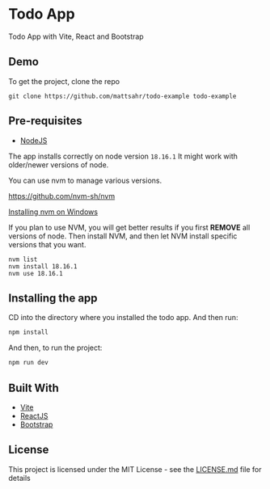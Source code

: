 # Todo App
Todo App with Vite, React and Bootstrap

## Demo

To get the project, clone the repo

```
git clone https://github.com/mattsahr/todo-example todo-example
```

## Pre-requisites

- [NodeJS](https://nodejs.org)

The app installs correctly on node version `18.16.1`
It might work with older/newer versions of node.

You can use nvm to manage various versions.

https://github.com/nvm-sh/nvm

[Installing nvm on Windows](https://learn.microsoft.com/en-us/windows/dev-environment/javascript/nodejs-on-windows#install-nvm-windows-nodejs-and-npm)


If you plan to use NVM, you will get better results if you first **REMOVE** all versions of node.  Then install NVM, and then let NVM install specific versions that you want.

```
nvm list
nvm install 18.16.1
nvm use 18.16.1
```

## Installing the app

CD into the directory where you installed the todo app.  And then run:

```bash
npm install
```

And then, to run the project:

```bash
npm run dev
```


## Built With

- [Vite](https://vitejs.dev/)
- [ReactJS](https://reactjs.org)
- [Bootstrap](https://getbootstrap.com/)

## License

This project is licensed under the MIT License - see the [LICENSE.md](LICENSE.md) file for details

